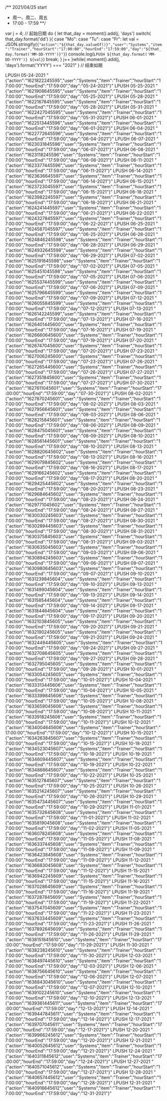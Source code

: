/** 2021/04/25 start
 * 周一、周二、周五
 * 17:00 - 17:59
 **/


var j = 4; // 起始日期
do {
    let that_day = moment().add(j, 'days')
    switch( that_day.format('dd') ){
        case "Mo":
        case "Tu":
        case "Fr":
            let val = JSON.stringify(`{"action":"${that_day.valueOf()}","user":"Systems","item":"Trainer","hourStart":"17:00:00","hourEnd":"17:59:00","day":"${that_day.format('MM-DD-YYYY')}"}`)
           console.log(`LPUSH ${that_day.format('MM-DD-YYYY')} ${val}`)
           break;
    }
    j++
}while( moment().add(j, 'days').format('YYYY') === "2021" ) 
// 结束如期


LPUSH 05-24-2021 "{\"action\":\"1621822245595\",\"user\":\"Systems\",\"item\":\"Trainer\",\"hourStart\":\"17:00:00\",\"hourEnd\":\"17:59:00\",\"day\":\"05-24-2021\"}"
LPUSH 05-25-2021 "{\"action\":\"1621908645595\",\"user\":\"Systems\",\"item\":\"Trainer\",\"hourStart\":\"17:00:00\",\"hourEnd\":\"17:59:00\",\"day\":\"05-25-2021\"}"
LPUSH 05-28-2021 "{\"action\":\"1622167845595\",\"user\":\"Systems\",\"item\":\"Trainer\",\"hourStart\":\"17:00:00\",\"hourEnd\":\"17:59:00\",\"day\":\"05-28-2021\"}"
LPUSH 05-31-2021 "{\"action\":\"1622427045595\",\"user\":\"Systems\",\"item\":\"Trainer\",\"hourStart\":\"17:00:00\",\"hourEnd\":\"17:59:00\",\"day\":\"05-31-2021\"}"
LPUSH 06-01-2021 "{\"action\":\"1622513445596\",\"user\":\"Systems\",\"item\":\"Trainer\",\"hourStart\":\"17:00:00\",\"hourEnd\":\"17:59:00\",\"day\":\"06-01-2021\"}"
LPUSH 06-04-2021 "{\"action\":\"1622772645596\",\"user\":\"Systems\",\"item\":\"Trainer\",\"hourStart\":\"17:00:00\",\"hourEnd\":\"17:59:00\",\"day\":\"06-04-2021\"}"
LPUSH 06-07-2021 "{\"action\":\"1623031845596\",\"user\":\"Systems\",\"item\":\"Trainer\",\"hourStart\":\"17:00:00\",\"hourEnd\":\"17:59:00\",\"day\":\"06-07-2021\"}"
LPUSH 06-08-2021 "{\"action\":\"1623118245596\",\"user\":\"Systems\",\"item\":\"Trainer\",\"hourStart\":\"17:00:00\",\"hourEnd\":\"17:59:00\",\"day\":\"06-08-2021\"}"
LPUSH 06-11-2021 "{\"action\":\"1623377445596\",\"user\":\"Systems\",\"item\":\"Trainer\",\"hourStart\":\"17:00:00\",\"hourEnd\":\"17:59:00\",\"day\":\"06-11-2021\"}"
LPUSH 06-14-2021 "{\"action\":\"1623636645597\",\"user\":\"Systems\",\"item\":\"Trainer\",\"hourStart\":\"17:00:00\",\"hourEnd\":\"17:59:00\",\"day\":\"06-14-2021\"}"
LPUSH 06-15-2021 "{\"action\":\"1623723045597\",\"user\":\"Systems\",\"item\":\"Trainer\",\"hourStart\":\"17:00:00\",\"hourEnd\":\"17:59:00\",\"day\":\"06-15-2021\"}"
LPUSH 06-18-2021 "{\"action\":\"1623982245597\",\"user\":\"Systems\",\"item\":\"Trainer\",\"hourStart\":\"17:00:00\",\"hourEnd\":\"17:59:00\",\"day\":\"06-18-2021\"}"
LPUSH 06-21-2021 "{\"action\":\"1624241445597\",\"user\":\"Systems\",\"item\":\"Trainer\",\"hourStart\":\"17:00:00\",\"hourEnd\":\"17:59:00\",\"day\":\"06-21-2021\"}"
LPUSH 06-22-2021 "{\"action\":\"1624327845597\",\"user\":\"Systems\",\"item\":\"Trainer\",\"hourStart\":\"17:00:00\",\"hourEnd\":\"17:59:00\",\"day\":\"06-22-2021\"}"
LPUSH 06-25-2021 "{\"action\":\"1624587045597\",\"user\":\"Systems\",\"item\":\"Trainer\",\"hourStart\":\"17:00:00\",\"hourEnd\":\"17:59:00\",\"day\":\"06-25-2021\"}"
LPUSH 06-28-2021 "{\"action\":\"1624846245598\",\"user\":\"Systems\",\"item\":\"Trainer\",\"hourStart\":\"17:00:00\",\"hourEnd\":\"17:59:00\",\"day\":\"06-28-2021\"}"
LPUSH 06-29-2021 "{\"action\":\"1624932645598\",\"user\":\"Systems\",\"item\":\"Trainer\",\"hourStart\":\"17:00:00\",\"hourEnd\":\"17:59:00\",\"day\":\"06-29-2021\"}"
LPUSH 07-02-2021 "{\"action\":\"1625191845598\",\"user\":\"Systems\",\"item\":\"Trainer\",\"hourStart\":\"17:00:00\",\"hourEnd\":\"17:59:00\",\"day\":\"07-02-2021\"}"
LPUSH 07-05-2021 "{\"action\":\"1625451045598\",\"user\":\"Systems\",\"item\":\"Trainer\",\"hourStart\":\"17:00:00\",\"hourEnd\":\"17:59:00\",\"day\":\"07-05-2021\"}"
LPUSH 07-06-2021 "{\"action\":\"1625537445599\",\"user\":\"Systems\",\"item\":\"Trainer\",\"hourStart\":\"17:00:00\",\"hourEnd\":\"17:59:00\",\"day\":\"07-06-2021\"}"
LPUSH 07-09-2021 "{\"action\":\"1625796645599\",\"user\":\"Systems\",\"item\":\"Trainer\",\"hourStart\":\"17:00:00\",\"hourEnd\":\"17:59:00\",\"day\":\"07-09-2021\"}"
LPUSH 07-12-2021 "{\"action\":\"1626055845599\",\"user\":\"Systems\",\"item\":\"Trainer\",\"hourStart\":\"17:00:00\",\"hourEnd\":\"17:59:00\",\"day\":\"07-12-2021\"}"
LPUSH 07-13-2021 "{\"action\":\"1626142245599\",\"user\":\"Systems\",\"item\":\"Trainer\",\"hourStart\":\"17:00:00\",\"hourEnd\":\"17:59:00\",\"day\":\"07-13-2021\"}"
LPUSH 07-16-2021 "{\"action\":\"1626401445600\",\"user\":\"Systems\",\"item\":\"Trainer\",\"hourStart\":\"17:00:00\",\"hourEnd\":\"17:59:00\",\"day\":\"07-16-2021\"}"
LPUSH 07-19-2021 "{\"action\":\"1626660645600\",\"user\":\"Systems\",\"item\":\"Trainer\",\"hourStart\":\"17:00:00\",\"hourEnd\":\"17:59:00\",\"day\":\"07-19-2021\"}"
LPUSH 07-20-2021 "{\"action\":\"1626747045600\",\"user\":\"Systems\",\"item\":\"Trainer\",\"hourStart\":\"17:00:00\",\"hourEnd\":\"17:59:00\",\"day\":\"07-20-2021\"}"
LPUSH 07-23-2021 "{\"action\":\"1627006245600\",\"user\":\"Systems\",\"item\":\"Trainer\",\"hourStart\":\"17:00:00\",\"hourEnd\":\"17:59:00\",\"day\":\"07-23-2021\"}"
LPUSH 07-26-2021 "{\"action\":\"1627265445600\",\"user\":\"Systems\",\"item\":\"Trainer\",\"hourStart\":\"17:00:00\",\"hourEnd\":\"17:59:00\",\"day\":\"07-26-2021\"}"
LPUSH 07-27-2021 "{\"action\":\"1627351845600\",\"user\":\"Systems\",\"item\":\"Trainer\",\"hourStart\":\"17:00:00\",\"hourEnd\":\"17:59:00\",\"day\":\"07-27-2021\"}"
LPUSH 07-30-2021 "{\"action\":\"1627611045601\",\"user\":\"Systems\",\"item\":\"Trainer\",\"hourStart\":\"17:00:00\",\"hourEnd\":\"17:59:00\",\"day\":\"07-30-2021\"}"
LPUSH 08-02-2021 "{\"action\":\"1627870245601\",\"user\":\"Systems\",\"item\":\"Trainer\",\"hourStart\":\"17:00:00\",\"hourEnd\":\"17:59:00\",\"day\":\"08-02-2021\"}"
LPUSH 08-03-2021 "{\"action\":\"1627956645601\",\"user\":\"Systems\",\"item\":\"Trainer\",\"hourStart\":\"17:00:00\",\"hourEnd\":\"17:59:00\",\"day\":\"08-03-2021\"}"
LPUSH 08-06-2021 "{\"action\":\"1628215845601\",\"user\":\"Systems\",\"item\":\"Trainer\",\"hourStart\":\"17:00:00\",\"hourEnd\":\"17:59:00\",\"day\":\"08-06-2021\"}"
LPUSH 08-09-2021 "{\"action\":\"1628475045601\",\"user\":\"Systems\",\"item\":\"Trainer\",\"hourStart\":\"17:00:00\",\"hourEnd\":\"17:59:00\",\"day\":\"08-09-2021\"}"
LPUSH 08-10-2021 "{\"action\":\"1628561445601\",\"user\":\"Systems\",\"item\":\"Trainer\",\"hourStart\":\"17:00:00\",\"hourEnd\":\"17:59:00\",\"day\":\"08-10-2021\"}"
LPUSH 08-13-2021 "{\"action\":\"1628820645602\",\"user\":\"Systems\",\"item\":\"Trainer\",\"hourStart\":\"17:00:00\",\"hourEnd\":\"17:59:00\",\"day\":\"08-13-2021\"}"
LPUSH 08-16-2021 "{\"action\":\"1629079845602\",\"user\":\"Systems\",\"item\":\"Trainer\",\"hourStart\":\"17:00:00\",\"hourEnd\":\"17:59:00\",\"day\":\"08-16-2021\"}"
LPUSH 08-17-2021 "{\"action\":\"1629166245602\",\"user\":\"Systems\",\"item\":\"Trainer\",\"hourStart\":\"17:00:00\",\"hourEnd\":\"17:59:00\",\"day\":\"08-17-2021\"}"
LPUSH 08-20-2021 "{\"action\":\"1629425445602\",\"user\":\"Systems\",\"item\":\"Trainer\",\"hourStart\":\"17:00:00\",\"hourEnd\":\"17:59:00\",\"day\":\"08-20-2021\"}"
LPUSH 08-23-2021 "{\"action\":\"1629684645602\",\"user\":\"Systems\",\"item\":\"Trainer\",\"hourStart\":\"17:00:00\",\"hourEnd\":\"17:59:00\",\"day\":\"08-23-2021\"}"
LPUSH 08-24-2021 "{\"action\":\"1629771045602\",\"user\":\"Systems\",\"item\":\"Trainer\",\"hourStart\":\"17:00:00\",\"hourEnd\":\"17:59:00\",\"day\":\"08-24-2021\"}"
LPUSH 08-27-2021 "{\"action\":\"1630030245603\",\"user\":\"Systems\",\"item\":\"Trainer\",\"hourStart\":\"17:00:00\",\"hourEnd\":\"17:59:00\",\"day\":\"08-27-2021\"}"
LPUSH 08-30-2021 "{\"action\":\"1630289445603\",\"user\":\"Systems\",\"item\":\"Trainer\",\"hourStart\":\"17:00:00\",\"hourEnd\":\"17:59:00\",\"day\":\"08-30-2021\"}"
LPUSH 08-31-2021 "{\"action\":\"1630375845603\",\"user\":\"Systems\",\"item\":\"Trainer\",\"hourStart\":\"17:00:00\",\"hourEnd\":\"17:59:00\",\"day\":\"08-31-2021\"}"
LPUSH 09-03-2021 "{\"action\":\"1630635045603\",\"user\":\"Systems\",\"item\":\"Trainer\",\"hourStart\":\"17:00:00\",\"hourEnd\":\"17:59:00\",\"day\":\"09-03-2021\"}"
LPUSH 09-06-2021 "{\"action\":\"1630894245603\",\"user\":\"Systems\",\"item\":\"Trainer\",\"hourStart\":\"17:00:00\",\"hourEnd\":\"17:59:00\",\"day\":\"09-06-2021\"}"
LPUSH 09-07-2021 "{\"action\":\"1630980645603\",\"user\":\"Systems\",\"item\":\"Trainer\",\"hourStart\":\"17:00:00\",\"hourEnd\":\"17:59:00\",\"day\":\"09-07-2021\"}"
LPUSH 09-10-2021 "{\"action\":\"1631239845604\",\"user\":\"Systems\",\"item\":\"Trainer\",\"hourStart\":\"17:00:00\",\"hourEnd\":\"17:59:00\",\"day\":\"09-10-2021\"}"
LPUSH 09-13-2021 "{\"action\":\"1631499045604\",\"user\":\"Systems\",\"item\":\"Trainer\",\"hourStart\":\"17:00:00\",\"hourEnd\":\"17:59:00\",\"day\":\"09-13-2021\"}"
LPUSH 09-14-2021 "{\"action\":\"1631585445604\",\"user\":\"Systems\",\"item\":\"Trainer\",\"hourStart\":\"17:00:00\",\"hourEnd\":\"17:59:00\",\"day\":\"09-14-2021\"}"
LPUSH 09-17-2021 "{\"action\":\"1631844645604\",\"user\":\"Systems\",\"item\":\"Trainer\",\"hourStart\":\"17:00:00\",\"hourEnd\":\"17:59:00\",\"day\":\"09-17-2021\"}"
LPUSH 09-20-2021 "{\"action\":\"1632103845605\",\"user\":\"Systems\",\"item\":\"Trainer\",\"hourStart\":\"17:00:00\",\"hourEnd\":\"17:59:00\",\"day\":\"09-20-2021\"}"
LPUSH 09-21-2021 "{\"action\":\"1632190245605\",\"user\":\"Systems\",\"item\":\"Trainer\",\"hourStart\":\"17:00:00\",\"hourEnd\":\"17:59:00\",\"day\":\"09-21-2021\"}"
LPUSH 09-24-2021 "{\"action\":\"1632449445605\",\"user\":\"Systems\",\"item\":\"Trainer\",\"hourStart\":\"17:00:00\",\"hourEnd\":\"17:59:00\",\"day\":\"09-24-2021\"}"
LPUSH 09-27-2021 "{\"action\":\"1632708645605\",\"user\":\"Systems\",\"item\":\"Trainer\",\"hourStart\":\"17:00:00\",\"hourEnd\":\"17:59:00\",\"day\":\"09-27-2021\"}"
LPUSH 09-28-2021 "{\"action\":\"1632795045605\",\"user\":\"Systems\",\"item\":\"Trainer\",\"hourStart\":\"17:00:00\",\"hourEnd\":\"17:59:00\",\"day\":\"09-28-2021\"}"
LPUSH 10-01-2021 "{\"action\":\"1633054245605\",\"user\":\"Systems\",\"item\":\"Trainer\",\"hourStart\":\"17:00:00\",\"hourEnd\":\"17:59:00\",\"day\":\"10-01-2021\"}"
LPUSH 10-04-2021 "{\"action\":\"1633313445606\",\"user\":\"Systems\",\"item\":\"Trainer\",\"hourStart\":\"17:00:00\",\"hourEnd\":\"17:59:00\",\"day\":\"10-04-2021\"}"
LPUSH 10-05-2021 "{\"action\":\"1633399845606\",\"user\":\"Systems\",\"item\":\"Trainer\",\"hourStart\":\"17:00:00\",\"hourEnd\":\"17:59:00\",\"day\":\"10-05-2021\"}"
LPUSH 10-08-2021 "{\"action\":\"1633659045606\",\"user\":\"Systems\",\"item\":\"Trainer\",\"hourStart\":\"17:00:00\",\"hourEnd\":\"17:59:00\",\"day\":\"10-08-2021\"}"
LPUSH 10-11-2021 "{\"action\":\"1633918245606\",\"user\":\"Systems\",\"item\":\"Trainer\",\"hourStart\":\"17:00:00\",\"hourEnd\":\"17:59:00\",\"day\":\"10-11-2021\"}"
LPUSH 10-12-2021 "{\"action\":\"1634004645606\",\"user\":\"Systems\",\"item\":\"Trainer\",\"hourStart\":\"17:00:00\",\"hourEnd\":\"17:59:00\",\"day\":\"10-12-2021\"}"
LPUSH 10-15-2021 "{\"action\":\"1634263845607\",\"user\":\"Systems\",\"item\":\"Trainer\",\"hourStart\":\"17:00:00\",\"hourEnd\":\"17:59:00\",\"day\":\"10-15-2021\"}"
LPUSH 10-18-2021 "{\"action\":\"1634523045607\",\"user\":\"Systems\",\"item\":\"Trainer\",\"hourStart\":\"17:00:00\",\"hourEnd\":\"17:59:00\",\"day\":\"10-18-2021\"}"
LPUSH 10-19-2021 "{\"action\":\"1634609445607\",\"user\":\"Systems\",\"item\":\"Trainer\",\"hourStart\":\"17:00:00\",\"hourEnd\":\"17:59:00\",\"day\":\"10-19-2021\"}"
LPUSH 10-22-2021 "{\"action\":\"1634868645607\",\"user\":\"Systems\",\"item\":\"Trainer\",\"hourStart\":\"17:00:00\",\"hourEnd\":\"17:59:00\",\"day\":\"10-22-2021\"}"
LPUSH 10-25-2021 "{\"action\":\"1635127845607\",\"user\":\"Systems\",\"item\":\"Trainer\",\"hourStart\":\"17:00:00\",\"hourEnd\":\"17:59:00\",\"day\":\"10-25-2021\"}"
LPUSH 10-26-2021 "{\"action\":\"1635214245607\",\"user\":\"Systems\",\"item\":\"Trainer\",\"hourStart\":\"17:00:00\",\"hourEnd\":\"17:59:00\",\"day\":\"10-26-2021\"}"
LPUSH 10-29-2021 "{\"action\":\"1635473445607\",\"user\":\"Systems\",\"item\":\"Trainer\",\"hourStart\":\"17:00:00\",\"hourEnd\":\"17:59:00\",\"day\":\"10-29-2021\"}"
LPUSH 11-01-2021 "{\"action\":\"1635732645608\",\"user\":\"Systems\",\"item\":\"Trainer\",\"hourStart\":\"17:00:00\",\"hourEnd\":\"17:59:00\",\"day\":\"11-01-2021\"}"
LPUSH 11-02-2021 "{\"action\":\"1635819045608\",\"user\":\"Systems\",\"item\":\"Trainer\",\"hourStart\":\"17:00:00\",\"hourEnd\":\"17:59:00\",\"day\":\"11-02-2021\"}"
LPUSH 11-05-2021 "{\"action\":\"1636078245608\",\"user\":\"Systems\",\"item\":\"Trainer\",\"hourStart\":\"17:00:00\",\"hourEnd\":\"17:59:00\",\"day\":\"11-05-2021\"}"
LPUSH 11-08-2021 "{\"action\":\"1636337445608\",\"user\":\"Systems\",\"item\":\"Trainer\",\"hourStart\":\"17:00:00\",\"hourEnd\":\"17:59:00\",\"day\":\"11-08-2021\"}"
LPUSH 11-09-2021 "{\"action\":\"1636423845608\",\"user\":\"Systems\",\"item\":\"Trainer\",\"hourStart\":\"17:00:00\",\"hourEnd\":\"17:59:00\",\"day\":\"11-09-2021\"}"
LPUSH 11-12-2021 "{\"action\":\"1636683045608\",\"user\":\"Systems\",\"item\":\"Trainer\",\"hourStart\":\"17:00:00\",\"hourEnd\":\"17:59:00\",\"day\":\"11-12-2021\"}"
LPUSH 11-15-2021 "{\"action\":\"1636942245609\",\"user\":\"Systems\",\"item\":\"Trainer\",\"hourStart\":\"17:00:00\",\"hourEnd\":\"17:59:00\",\"day\":\"11-15-2021\"}"
LPUSH 11-16-2021 "{\"action\":\"1637028645609\",\"user\":\"Systems\",\"item\":\"Trainer\",\"hourStart\":\"17:00:00\",\"hourEnd\":\"17:59:00\",\"day\":\"11-16-2021\"}"
LPUSH 11-19-2021 "{\"action\":\"1637287845609\",\"user\":\"Systems\",\"item\":\"Trainer\",\"hourStart\":\"17:00:00\",\"hourEnd\":\"17:59:00\",\"day\":\"11-19-2021\"}"
LPUSH 11-22-2021 "{\"action\":\"1637547045609\",\"user\":\"Systems\",\"item\":\"Trainer\",\"hourStart\":\"17:00:00\",\"hourEnd\":\"17:59:00\",\"day\":\"11-22-2021\"}"
LPUSH 11-23-2021 "{\"action\":\"1637633445609\",\"user\":\"Systems\",\"item\":\"Trainer\",\"hourStart\":\"17:00:00\",\"hourEnd\":\"17:59:00\",\"day\":\"11-23-2021\"}"
LPUSH 11-26-2021 "{\"action\":\"1637892645609\",\"user\":\"Systems\",\"item\":\"Trainer\",\"hourStart\":\"17:00:00\",\"hourEnd\":\"17:59:00\",\"day\":\"11-26-2021\"}"
LPUSH 11-29-2021 "{\"action\":\"1638151845610\",\"user\":\"Systems\",\"item\":\"Trainer\",\"hourStart\":\"17:00:00\",\"hourEnd\":\"17:59:00\",\"day\":\"11-29-2021\"}"
LPUSH 11-30-2021 "{\"action\":\"1638238245610\",\"user\":\"Systems\",\"item\":\"Trainer\",\"hourStart\":\"17:00:00\",\"hourEnd\":\"17:59:00\",\"day\":\"11-30-2021\"}"
LPUSH 12-03-2021 "{\"action\":\"1638497445610\",\"user\":\"Systems\",\"item\":\"Trainer\",\"hourStart\":\"17:00:00\",\"hourEnd\":\"17:59:00\",\"day\":\"12-03-2021\"}"
LPUSH 12-06-2021 "{\"action\":\"1638756645610\",\"user\":\"Systems\",\"item\":\"Trainer\",\"hourStart\":\"17:00:00\",\"hourEnd\":\"17:59:00\",\"day\":\"12-06-2021\"}"
LPUSH 12-07-2021 "{\"action\":\"1638843045610\",\"user\":\"Systems\",\"item\":\"Trainer\",\"hourStart\":\"17:00:00\",\"hourEnd\":\"17:59:00\",\"day\":\"12-07-2021\"}"
LPUSH 12-10-2021 "{\"action\":\"1639102245610\",\"user\":\"Systems\",\"item\":\"Trainer\",\"hourStart\":\"17:00:00\",\"hourEnd\":\"17:59:00\",\"day\":\"12-10-2021\"}"
LPUSH 12-13-2021 "{\"action\":\"1639361445611\",\"user\":\"Systems\",\"item\":\"Trainer\",\"hourStart\":\"17:00:00\",\"hourEnd\":\"17:59:00\",\"day\":\"12-13-2021\"}"
LPUSH 12-14-2021 "{\"action\":\"1639447845611\",\"user\":\"Systems\",\"item\":\"Trainer\",\"hourStart\":\"17:00:00\",\"hourEnd\":\"17:59:00\",\"day\":\"12-14-2021\"}"
LPUSH 12-17-2021 "{\"action\":\"1639707045611\",\"user\":\"Systems\",\"item\":\"Trainer\",\"hourStart\":\"17:00:00\",\"hourEnd\":\"17:59:00\",\"day\":\"12-17-2021\"}"
LPUSH 12-20-2021 "{\"action\":\"1639966245612\",\"user\":\"Systems\",\"item\":\"Trainer\",\"hourStart\":\"17:00:00\",\"hourEnd\":\"17:59:00\",\"day\":\"12-20-2021\"}"
LPUSH 12-21-2021 "{\"action\":\"1640052645612\",\"user\":\"Systems\",\"item\":\"Trainer\",\"hourStart\":\"17:00:00\",\"hourEnd\":\"17:59:00\",\"day\":\"12-21-2021\"}"
LPUSH 12-24-2021 "{\"action\":\"1640311845612\",\"user\":\"Systems\",\"item\":\"Trainer\",\"hourStart\":\"17:00:00\",\"hourEnd\":\"17:59:00\",\"day\":\"12-24-2021\"}"
LPUSH 12-27-2021 "{\"action\":\"1640571045612\",\"user\":\"Systems\",\"item\":\"Trainer\",\"hourStart\":\"17:00:00\",\"hourEnd\":\"17:59:00\",\"day\":\"12-27-2021\"}"
LPUSH 12-28-2021 "{\"action\":\"1640657445612\",\"user\":\"Systems\",\"item\":\"Trainer\",\"hourStart\":\"17:00:00\",\"hourEnd\":\"17:59:00\",\"day\":\"12-28-2021\"}"
LPUSH 12-31-2021 "{\"action\":\"1640916645612\",\"user\":\"Systems\",\"item\":\"Trainer\",\"hourStart\":\"17:00:00\",\"hourEnd\":\"17:59:00\",\"day\":\"12-31-2021\"}"

